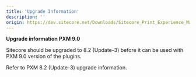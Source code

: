 ```yaml
---
title: 'Upgrade Information'
description: ''
origin: https://dev.sitecore.net/Downloads/Sitecore_Print_Experience_Manager/90/Sitecore_Print_Experience_Manager_90/Upgrade_Information
---
```


**Upgrade information PXM 9.0**

Sitecore should be upgraded to 8.2 (Update-3) before it can be used with PXM 9.0 version of the plugins.

Refer to PXM 8.2 (Update-3) upgrade information.
